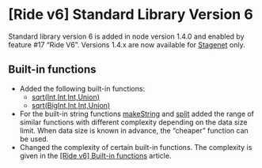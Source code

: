 # [Ride v6] Standard Library Version 6

Standard library version 6 is added in node version 1.4.0 and enabled by feature #17 “Ride V6”. Versions 1.4.x are now available for [Stagenet](/en/blockchain/blockchain-network/) only.

## Built-in functions

* Added the following built-in functions:
   * [sqrt(Int,Int,Int,Union)](/en/ride/v6/functions/built-in-functions/math-functions#sqrt)
   * [sqrt(BigInt,Int,Int,Union)](/en/ride/v6/functions/built-in-functions/math-functions#sqrtbigint)
* For the built-in string functions [makeString](/en/ride/v6/functions/built-in-functions/string-functions#makestring-list-string-string-string) and [split](/en/ride/v6/functions/built-in-functions/string-functions#split-string-string-list-string) added the range of similar functions with different complexity depending on the data size limit. When data size is known in advance, the “cheaper” function can be used.
* Changed the complexity of certain built-in functions. The complexity is given in the [[Ride v6] Built-in functions](/en/ride/v6/functions/built-in-functions/) article.
